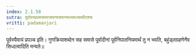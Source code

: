 ```yaml
---
index: 2.1.58
sutra: पूर्वापरप्रथमचरमजघन्यसमानमध्यमध्यमवीराश्च
vritti: padamanjari
---
```


 पूर्वस्यैवायं प्रपञ्च इति। गुणक्रियाशब्देन सह समासे पूर्वादीनां पूर्वनिपातनियमार्थं तु न भवति, बहुंड्लग्रहणेनैव सिध्दत्वादिति मन्यते॥